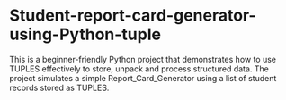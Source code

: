 # Student-report-card-generator-using-Python-tuple
This is a beginner-friendly Python project that demonstrates how to use TUPLES effectively to store, unpack and process structured data. The project simulates a simple Report_Card_Generator using  a list of student records stored as TUPLES. 

